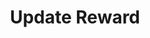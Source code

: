 ---
title: Update Reward
type: endpoint
category: 639ba2628407100061f5faac
slug: update-reward
parentDoc: 639ba2658407100061f5fab1
hidden: false
order: 5
---
